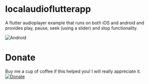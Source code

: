# localaudioflutterapp

A flutter audioplayer example that runs on both iOS and android and provides play, pause, seek (using a slider) and stop functionality.

![Android](https://github.com/samupra/local_flutter_audio_player/blob/master/android_nexus_emu.png)

# Donate

Buy me a cup of coffee if this helped you! I will really appreciate it. 
[![Donate](https://img.shields.io/badge/Donate-PayPal-green.svg)](https://www.paypal.com/cgi-bin/webscr?cmd=_s-xclick&hosted_button_id=F3JRJJKXZSBBL)